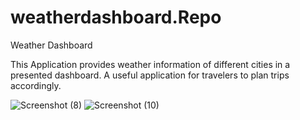 # weatherdashboard.Repo
Weather Dashboard

This Application provides weather information of different cities in a presented dashboard. A useful application for travelers to plan trips accordingly.

![Screenshot (8)](https://user-images.githubusercontent.com/81569452/121764779-4fd6a080-cafb-11eb-93de-31772b684645.png)
![Screenshot (10)](https://user-images.githubusercontent.com/81569452/121764802-81e80280-cafb-11eb-9662-a0b5826cadb4.png)
